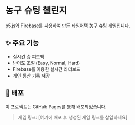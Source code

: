 # 농구 슈팅 챌린지

p5.js와 Firebase를 사용하여 만든 타임어택 농구 슈팅 게임입니다.

## ✨ 주요 기능
- 실시간 슛 피드백
- 난이도 조절 (Easy, Normal, Hard)
- Firebase를 이용한 실시간 리더보드
- 개인 통산 기록 저장

## 🚀 배포
이 프로젝트는 GitHub Pages를 통해 배포되었습니다.
> 게임 링크: [여기에 배포 후 생성된 게임 링크를 삽입하세요]

